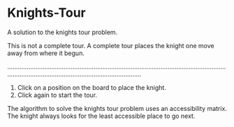 # Knights-Tour
A solution to the knights tour problem.

This is not a complete tour. A complete tour places the knight one move away from where it begun.

........................................................................................................................................................................................................

1. Click on a position on the board to place the knight.
2. Click again to start the tour.

The algorithm to solve the knights tour problem uses an accessibility matrix.
The knight always looks for the least accessible place to go next.

